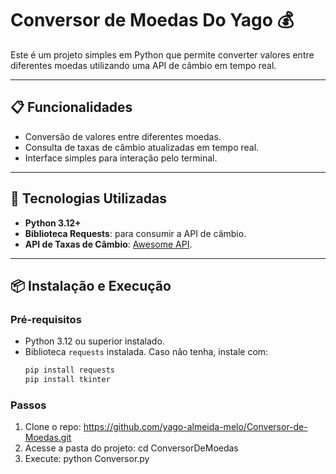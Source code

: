 # Conversor de Moedas Do Yago 💰

Este é um projeto simples em Python que permite converter valores entre diferentes moedas utilizando uma API de câmbio em tempo real.

---

## 📋 Funcionalidades
- Conversão de valores entre diferentes moedas.
- Consulta de taxas de câmbio atualizadas em tempo real.
- Interface simples para interação pelo terminal.

---

## 🚀 Tecnologias Utilizadas
- **Python 3.12+**
- **Biblioteca Requests**: para consumir a API de câmbio.
- **API de Taxas de Câmbio**: [Awesome API](https://economia.awesomeapi.com.br/).

---

## 📦 Instalação e Execução

### Pré-requisitos
- Python 3.12 ou superior instalado.
- Biblioteca `requests` instalada. Caso não tenha, instale com:
  ```bash
  pip install requests
  pip install tkinter

### Passos
1. Clone o repo: https://github.com/yago-almeida-melo/Conversor-de-Moedas.git
2. Acesse a pasta do projeto: cd ConversorDeMoedas
3. Execute: python Conversor.py
